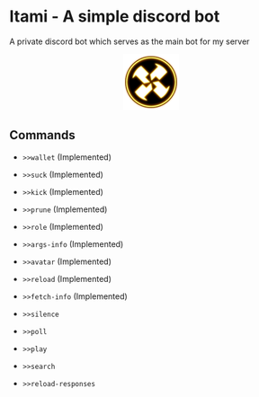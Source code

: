 # **Itami** - A simple discord bot

A private discord bot which serves as the main bot for my server

<p align="center">
  <img src="./assets/SG_Painwheel_icon.png" />
</p>

## Commands

- `>>wallet` (Implemented)

- `>>suck` (Implemented)

- `>>kick` (Implemented)

- `>>prune` (Implemented)

- `>>role` (Implemented)

- `>>args-info` (Implemented)

- `>>avatar` (Implemented)

- `>>reload` (Implemented)

- `>>fetch-info` (Implemented)

- `>>silence`

- `>>poll`

- `>>play`

- `>>search`

- `>>reload-responses`

